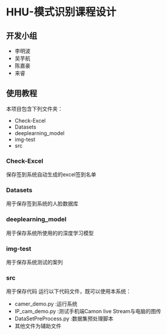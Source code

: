 # HHU-模式识别课程设计  
## 开发小组
- 李明波
- 吴芋航
- 陈嘉豪
- 来睿
## 使用教程
本项目包含下列文件夹：
- Check-Excel
- Datasets
- deeplearning_model
- img-test
- src
### Check-Excel
保存签到系统自动生成的excel签到名单
### Datasets
用于保存签到系统的人脸数据库
### deeplearning_model
用于保存系统所使用的的深度学习模型
### img-test
用于保存系统测试的案列
### src
用于保存代码 
运行以下代码文件，既可以使用本系统： 
- camer_demo.py :运行系统
- IP_cam_demo.py :测试手机端Camon live Stream与电脑的图传
- DataSetPreProcess.py :数据集预处理脚本
- 其他文件为辅助文件
